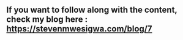 ## If you want to follow along with the content, check my blog here : https://stevenmwesigwa.com/blog/7
